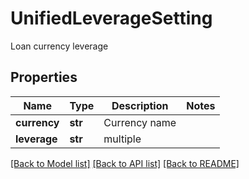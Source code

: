 # UnifiedLeverageSetting

Loan currency leverage
## Properties
Name | Type | Description | Notes
------------ | ------------- | ------------- | -------------
**currency** | **str** | Currency name | 
**leverage** | **str** | multiple | 

[[Back to Model list]](../README.md#documentation-for-models) [[Back to API list]](../README.md#documentation-for-api-endpoints) [[Back to README]](../README.md)


